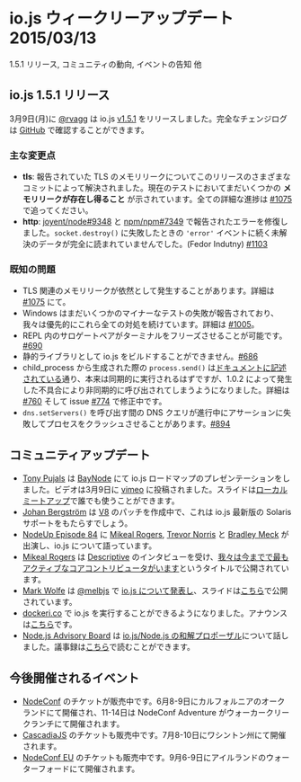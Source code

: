 # io.js ウィークリーアップデート 2015/03/13

1.5.1 リリース, コミュニティの動向, イベントの告知 他

<!--
# io.js 1.5.1 Release
-->

## io.js 1.5.1 リリース

<!--
On Monday, March 9th, [@rvagg](https://github.com/rvagg) released io.js [v1.5.1](https://iojs.org/dist/v1.5.1/). The complete change log can be found [on GitHub](https://github.com/iojs/io.js/blob/v1.x/CHANGELOG.md).
-->

3月9日(月)に [@rvagg](https://github.com/rvagg) は io.js [v1.5.1](https://iojs.org/dist/v1.5.1/) をリリースしました。完全なチェンジログは [GitHub](https://github.com/iojs/io.js/blob/v1.x/CHANGELOG.md) で確認することができます。

<!--
### Notable changes
-->

### 主な変更点

<!--
* **tls**: The reported TLS memory leak has been resolved via various commits in this release. Current testing indicated that there _may_ still be some leak problems. Track complete progress at [#1075](https://github.com/iojs/io.js/issues/1075).
* **http**: Fixed an error reported at [joyent/node#9348](https://github.com/joyent/node/issues/9348) and [npm/npm#7349](https://github.com/npm/npm/issues/7349). Pending data was not being fully read upon an `'error'` event leading to an assertion failure on `socket.destroy()`. (Fedor Indutny) [#1103](https://github.com/iojs/io.js/pull/1103)
-->

* **tls**: 報告されていた TLS のメモリリークについてこのリリースのさまざまなコミットによって解決されました。現在のテストにおいてまだいくつかの __メモリリークが存在し得ること__ が示されています。全ての詳細な進捗は [#1075](https://github.com/iojs/io.js/issues/1075) で追ってください。
* **http**: [joyent/node#9348](https://github.com/joyent/node/issues/9348) と [npm/npm#7349](https://github.com/npm/npm/issues/7349) で報告されたエラーを修復しました。`socket.destroy()` に失敗したときの `'error'` イベントに続く未解決のデータが完全に読まれていませんでした。(Fedor Indutny) [#1103](https://github.com/iojs/io.js/pull/1103)

<!--
### Known issues
-->

### 既知の問題

<!--
* Possible remaining TLS-related memory leak(s), details at [#1075](https://github.com/iojs/io.js/issues/1075).
* Windows still reports some minor test failures and we are continuing to address all of these as a priority. See [#1005](https://github.com/iojs/io.js/issues/1005).
* Surrogate pair in REPL can freeze terminal [#690](https://github.com/iojs/io.js/issues/690)
* Not possible to build io.js as a static library [#686](https://github.com/iojs/io.js/issues/686)
* `process.send()` is not synchronous as the docs suggest, a regression introduced in 1.0.2, see [#760](https://github.com/iojs/io.js/issues/760) and fix in [#774](https://github.com/iojs/io.js/issues/774)
* Calling `dns.setServers()` while a DNS query is in progress can cause the process to crash on a failed assertion [#894](https://github.com/iojs/io.js/issues/894)
-->

* TLS 関連のメモリリークが依然として発生することがあります。詳細は [#1075](https://github.com/iojs/io.js/issues/1075) にて。
* Windows はまだいくつかのマイナーなテストの失敗が報告されており、我々は優先的にこれら全ての対処を続けています。詳細は [#1005](https://github.com/iojs/io.js/issues/1005)。
* REPL 内のサロゲートペアがターミナルをフリーズさせることが可能です。[#690](https://github.com/iojs/io.js/issues/690)
* 静的ライブラリとして io.js をビルドすることができません。[#686](https://github.com/iojs/io.js/issues/686)
* child_process から生成された際の `process.send()` は[ドキュメントに記述されている](https://iojs.org/api/child_process.html#child_process_child_send_message_sendhandle)通り、本来は同期的に実行されるはずですが、1.0.2 によって発生した不具合により非同期的に呼び出されてしまうようになりました。詳細は [#760](https://github.com/iojs/io.js/issues/760) そして issue [#774](https://github.com/iojs/io.js/issues/774) で修正中です。
* `dns.setServers()` を呼び出す間の DNS クエリが進行中にアサーションに失敗してプロセスをクラッシュさせることがあります。[#894](https://github.com/iojs/io.js/issues/894)

<!--
# Community Updates
-->

## コミュニティアップデート

<!--
* [Tony Pujals] (https://twitter.com/subfuzion) gave the io.js roadmap presentation to [BayNode](http://www.meetup.com/BayNode/events/220246228/). The video was posted to [vimeo](https://vimeo.com/121707989) on March 9. Slides are available for anyone to give at their [local meetup](ron.buell@rd.io).
* [Johan Bergström](https://github.com/jbergstroem) is working on getting a patch into [V8](https://codereview.chromium.org/990063002) on behalf of io.js to bring Solaris support back into the latest version
* [NodeUp Episode 84](http://nodeup.com/eightyfour) it's io.js update #1 with [Mikeal Rogers](https://github.com/mikeal), [Trevor Norris](https://github.com/trevnorris) and [Bradley Meck](https://github.com/bmeck)
* [Mikeal Rogers](https://github.com/mikeal) was interviewed for [Descriptive](http://descriptive.audio) podcast on an episoded called [We've Never Had This Many Active Contributors to Core Before](http://descriptive.audio/episodes/12)
* [Mark Wolfe](https://twitter.com/wolfeidau) gave a [talk about io.js](https://twitter.com/wolfeidau/status/575785856545378304) at [@melbjs](https://twitter.com/melbjs) meetup, slides are published [here](https://speakerdeck.com/wolfeidau/iojs-bringing-es6-to-the-node)
* [dockeri.co](http://dockeri.co/) now runs on io.js, you can see the announcement [here](https://twitter.com/wjblankenship/status/575867637680369665)
* [Node.js Advisory Board](https://nodejs.org/about/advisory-board/) are talking about the [io.js/Node.js reconciliation proposal](https://github.com/iojs/io.js/issues/978), you can check the meeting minutes [here](https://github.com/joyent/nodejs-advisory-board/blob/master/meetings/2015-03-09/minutes.md#nodejsiojs-reconciliation-bb)
-->

* [Tony Pujals](https://twitter.com/subfuzion) は [BayNode](http://www.meetup.com/BayNode/events/220246228/) にて io.js ロードマップのプレゼンテーションをしました。ビデオは3月9日に [vimeo](https://vimeo.com/121707989) に投稿されました。スライドは[ローカルミートアップ](ron.buell@rd.io)で誰でも使うことができます。
* [Johan Bergström](https://github.com/jbergstroem) は [V8](https://codereview.chromium.org/990063002) のパッチを作成中で、これは io.js 最新版の Solaris サポートをもたらすでしょう。
* [NodeUp Episode 84](http://nodeup.com/eightyfour) に [Mikeal Rogers](https://github.com/mikeal), [Trevor Norris](https://github.com/trevnorris) と [Bradley Meck](https://github.com/bmeck) が出演し、io.js について語っています。
* [Mikeal Rogers](https://github.com/mikeal) は [Descriptive](http://descriptive.audio) のインタビューを受け、[我々は今までで最もアクティブなコアコントリビュータがいます](http://descriptive.audio/episodes/12)というタイトルで公開されています。
* [Mark Wolfe](https://twitter.com/wolfeidau) は [@melbjs](https://twitter.com/melbjs) で [io.js について発表し](https://twitter.com/wolfeidau/status/575785856545378304)、スライドは[こちら](https://speakerdeck.com/wolfeidau/iojs-bringing-es6-to-the-node)で公開されています。
* [dockeri.co](http://dockeri.co/) で io.js を実行することができるようになりました。アナウンスは[こちら](https://twitter.com/wjblankenship/status/575867637680369665)です。
* [Node.js Advisory Board](https://nodejs.org/about/advisory-board/) は [io.js/Node.js の和解プロポーザル](http://blog.iojs.jp/reconciliation_proposal.html)について話しました。議事録は[こちら](https://github.com/joyent/nodejs-advisory-board/blob/master/meetings/2015-03-09/minutes.md#nodejsiojs-reconciliation-bb)で読むことができます。

<!--
# Upcoming Events
-->

## 今後開催されるイベント

<!--
* [NodeConf](http://nodeconf.com/) tickets are on sale, June 8th and 9th at Oakland, CA and NodeConf Adventure for June 11th - 14th at Walker Creek Ranch, CA
* [CascadiaJS](http://2015.cascadiajs.com/) tickets are on sale, July 8th - 10th at Washington State
* [NodeConf EU](http://nodeconf.eu/) tickets are on sale, September 6th - 9th at Waterford, Ireland
-->

* [NodeConf](http://nodeconf.com/) のチケットが販売中です。6月8-9日にカルフォルニアのオークランドにて開催され、11-14日は NodeConf Adventure がウォーカークリークランチにて開催されます。
* [CascadiaJS](http://2015.cascadiajs.com/) のチケットも販売中です。7月8-10日にワシントン州にて開催されます。
* [NodeConf EU](http://nodeconf.eu/) のチケットも販売中です。9月6-9日にアイルランドのウォーターフォードにて開催されます。
